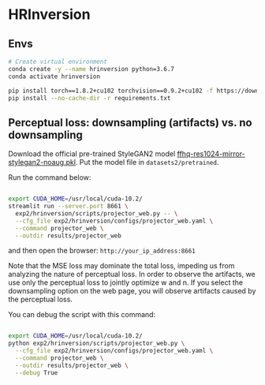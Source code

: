 # HRInversion

## Envs
```bash
# Create virtual environment
conda create -y --name hrinversion python=3.6.7
conda activate hrinversion

pip install torch==1.8.2+cu102 torchvision==0.9.2+cu102 -f https://download.pytorch.org/whl/lts/1.8/torch_lts.html
pip install --no-cache-dir -r requirements.txt

```

## Perceptual loss: downsampling (artifacts) vs. no downsampling

Download the official pre-trained StyleGAN2 model [ffhq-res1024-mirror-stylegan2-noaug.pkl](https://nvlabs-fi-cdn.nvidia.com/stylegan2-ada-pytorch/pretrained/transfer-learning-source-nets/ffhq-res1024-mirror-stylegan2-noaug.pkl).
Put the model file in `datasets2/pretrained`.

Run the command below:
```bash

export CUDA_HOME=/usr/local/cuda-10.2/
streamlit run --server.port 8661 \
  exp2/hrinversion/scripts/projector_web.py -- \
  --cfg_file exp2/hrinversion/configs/projector_web.yaml \
  --command projector_web \
  --outdir results/projector_web

```
and then open the browser: `http://your_ip_address:8661`

Note that the MSE loss may dominate the total loss, impeding us from analyzing the nature of perceptual loss. 
In order to observe the artifacts, we use only the perceptual loss to jointly optimize w and n. 
If you select the downsampling option on the web page, you will observe artifacts caused by the perceptual loss. 


You can debug the script with this command:
```bash

export CUDA_HOME=/usr/local/cuda-10.2/
python exp2/hrinversion/scripts/projector_web.py \
  --cfg_file exp2/hrinversion/configs/projector_web.yaml \
  --command projector_web \
  --outdir results/projector_web \
  --debug True

```









